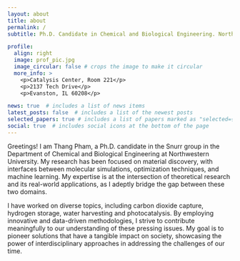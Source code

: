 ```yaml
---
layout: about
title: about
permalink: /
subtitle: Ph.D. Candidate in Chemical and Biological Engineering. Northwestern University.

profile:
  align: right
  image: prof_pic.jpg
  image_circular: false # crops the image to make it circular
  more_info: >
    <p>Catalysis Center, Room 221</p>
    <p>2137 Tech Drive</p>
    <p>Evanston, IL 60208</p>

news: true  # includes a list of news items
latest_posts: false  # includes a list of the newest posts
selected_papers: true # includes a list of papers marked as "selected={true}"
social: true  # includes social icons at the bottom of the page
---
```

Greetings! I am Thang Pham, a Ph.D. candidate in the Snurr group in the Department of Chemical and Biological Engineering at Northwestern University. My research has been focused on material discovery, with interfaces between molecular simulations, optimization techniques, and machine learning. My expertise is at the intersection of theoretical research and its real-world applications, as I adeptly bridge the gap between these two domains.

I have worked on diverse topics, including carbon dioxide capture, hydrogen storage, water harvesting and photocatalysis. By employing innovative and data-driven methodologies, I strive to contribute meaningfully to our understanding of these pressing issues. My goal is to pioneer solutions that have a tangible impact on society, showcasing the power of interdisciplinary approaches in addressing the challenges of our time.
